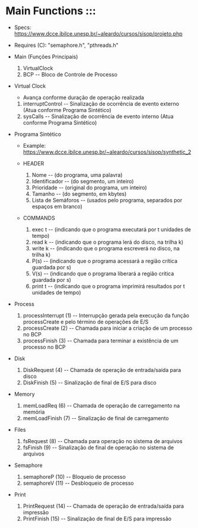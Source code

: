 # Main Functions :::

- Specs: https://www.dcce.ibilce.unesp.br/~aleardo/cursos/sisop/projeto.php
- Requires (C): "semaphore.h", "pthreads.h"

- Main (Funções Principais)
    1. VirtualClock
    3. BCP -- Bloco de Controle de Processo

- Virtual Clock
    - Avança conforme duração de operação realizada
    1. interruptControl -- Sinalização de ocorrência de evento externo (Atua conforme Programa Sintético)
    2. sysCalls -- Sinalização de ocorrência de evento interno (Atua conforme Programa Sintético)

- Programa Sintético
    - Example: https://www.dcce.ibilce.unesp.br/~aleardo/cursos/sisop/synthetic_2
    - HEADER
        1. Nome -- (do programa, uma palavra)
        2. Identificador -- (do segmento, um inteiro)
        3. Prioridade -- (original do programa, um inteiro)
        4. Tamanho -- (do segmento, em kbytes)
        5. Lista de Semáforos -- (usados pelo programa, separados por espaços em branco)

    - COMMANDS
        1. exec t -- (indicando que o programa executará por t unidades de tempo)
        2. read k -- (indicando que o programa lerá do disco, na trilha k)
        3. write k -- (indicando que o programa escreverá no disco, na trilha k)
        4. P(s) -- (indicando que o programa acessará a região crítica guardada por s)
        5. V(s) -- (indicando que o programa liberará a região crítica guardada por s)
        6. print t -- (indicando que o programa imprimirá resultados por t unidades de tempo)

- Process
    1. processInterrupt (1) -- Interrupção gerada pela execução da função processCreate e pelo término de operações de E/S
    2. processCreate (2) -- Chamada para iniciar a criação de um processo no BCP
    3. processFinish (3) -- Chamada para terminar a existência de um processo no BCP

- Disk
    1. DiskRequest (4) -- Chamada de operação de entrada/saída para disco
    2. DiskFinish (5) -- Sinalização de final de E/S para disco

- Memory
    1. memLoadReq (6) -- Chamada de operação de carregamento na memória
    2. memLoadFinish (7) -- Sinalização de final de carregamento

- Files
    1. fsRequest (8) -- Chamada para operação no sistema de arquivos
    2. fsFinish (9) -- Sinalização de final de operação no sistema de arquivos

- Semaphore
    1. semaphoreP (10) -- Bloqueio de processo
    2. semaphoreV (11) -- Desbloqueio de processo

- Print
    1. PrintRequest (14) -- Chamada de operação de entrada/saída para impressão
    2. PrintFinish (15) -- Sinalização de final de E/S para impressão

